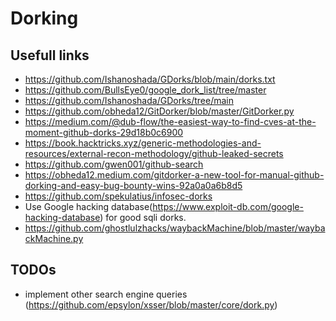 # Dorking

## Usefull links

* https://github.com/Ishanoshada/GDorks/blob/main/dorks.txt
* https://github.com/BullsEye0/google_dork_list/tree/master
* https://github.com/Ishanoshada/GDorks/tree/main
* https://github.com/obheda12/GitDorker/blob/master/GitDorker.py
* https://medium.com/@dub-flow/the-easiest-way-to-find-cves-at-the-moment-github-dorks-29d18b0c6900
* https://book.hacktricks.xyz/generic-methodologies-and-resources/external-recon-methodology/github-leaked-secrets
* https://github.com/gwen001/github-search
* https://obheda12.medium.com/gitdorker-a-new-tool-for-manual-github-dorking-and-easy-bug-bounty-wins-92a0a0a6b8d5
* https://github.com/spekulatius/infosec-dorks
* Use Google hacking database(https://www.exploit-db.com/google-hacking-database) for good sqli dorks.
* https://github.com/ghostlulzhacks/waybackMachine/blob/master/waybackMachine.py

## TODOs

* implement other search engine queries (https://github.com/epsylon/xsser/blob/master/core/dork.py)